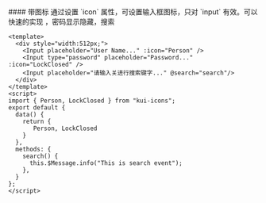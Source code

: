 <cn>
#### 带图标
通过设置 `icon` 属性，可设置输入框图标，只对 `input` 有效。可以快速的实现 ，密码显示隐藏，搜索
</cn>

```vue
<template>
  <div style="width:512px;">
    <Input placeholder="User Name..." :icon="Person" />
    <Input type="password" placeholder="Password..." :icon="LockClosed" />
    <Input placeholder="请输入关进行搜索键字..." @search="search"/>
  </div>
</template>
<script>
import { Person, LockClosed } from "kui-icons";
export default {
  data() {
    return {
       Person, LockClosed
    }
  },
  methods: {
    search() {
      this.$Message.info("This is search event");
    },
  }
};
</script>
```